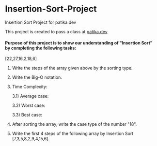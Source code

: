 # Insertion-Sort-Project
Insertion Sort Project for patika.dev

This project is created to pass a class at [patika.dev](www.patika.dev)

#### Purpose of this project is to show our understanding of "Insertion Sort" by completing the following tasks:
  
  [22,27,16,2,18,6]
  
  1) Write the steps of the array given above by the sorting type.
  
  2) Write the Big-O notation.
  
  3) Time Complexity: 
    
      3.1) Average case:
      
      3.2) Worst case:
      
      3.3) Best case:
  
  4) After sorting the array, write the case type of the number "18".
  
  5) Write the first 4 steps of the following array by Insertion Sort [7,3,5,8,2,9,4,15,6].
